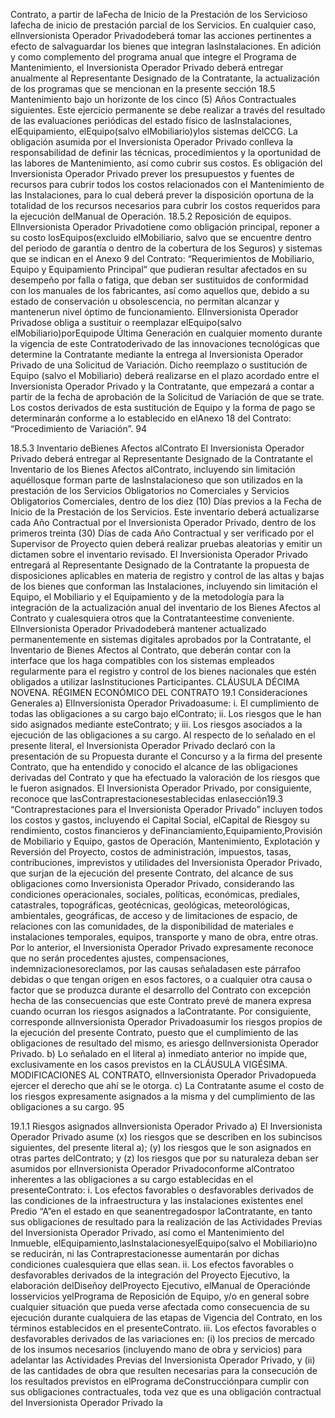 Contrato, a partir de laFecha de Inicio de la Prestación de los Servicioso lafecha de inicio de prestación parcial de los
Servicios.
En cualquier caso, elInversionista Operador Privadodeberá tomar las acciones pertinentes a efecto de salvaguardar los
bienes que integran lasInstalaciones.
En adición y como complemento del programa anual que integre el Programa de Mantenimiento, el Inversionista
Operador Privado deberá entregar anualmente al Representante Designado de la Contratante, la actualización de los
programas que se mencionan en la presente sección 18.5 Mantenimiento bajo un horizonte de los cinco (5) Años
Contractuales siguientes. Este ejercicio permanente se debe realizar a través del resultado de las evaluaciones
periódicas del estado físico de lasInstalaciones, elEquipamiento, elEquipo(salvo elMobiliario)ylos sistemas delCCG.
La obligación asumida por el Inversionista Operador Privado conlleva la responsabilidad de definir las técnicas,
procedimientos y la oportunidad de las labores de Mantenimiento, así como cubrir sus costos.
Es obligación del Inversionista Operador Privado prever los presupuestos y fuentes de recursos para cubrir todos los
costos relacionados con el Mantenimiento de las Instalaciones, para lo cual deberá prever la disposición oportuna de la
totalidad de los recursos necesarios para cubrir los costos requeridos para la ejecución delManual de Operación.
18.5.2 Reposición de equipos.
ElInversionista Operador Privadotiene como obligación principal, reponer a su costo losEquipos(excluido elMobiliario,
salvo que se encuentre dentro del periodo de garantía o dentro de la cobertura de los Seguros) y sistemas que se
indican en el Anexo 9 del Contrato: “Requerimientos de Mobiliario, Equipo y Equipamiento Principal” que
pudieran resultar afectados en su desempeño por falla o fatiga, que deban ser sustituidos de conformidad con los
manuales de los fabricantes, así como aquellos que, debido a su estado de conservación u obsolescencia, no permitan
alcanzar y mantenerun nivel óptimo de funcionamiento.
ElInversionista Operador Privadose obliga a sustituir o reemplazar elEquipo(salvo elMobiliario)porEquipode Última
Generación en cualquier momento durante la vigencia de este Contratoderivado de las innovaciones tecnológicas que
determine la Contratante mediante la entrega al Inversionista Operador Privado de una Solicitud de Variación. Dicho
reemplazo o sustitución de Equipo (salvo el Mobiliario) deberá realizarse en el plazo acordado entre el Inversionista
Operador Privado y la Contratante, que empezará a contar a partir de la fecha de aprobación de la Solicitud de
Variación de que se trate. Los costos derivados de esta sustitución de Equipo y la forma de pago se determinarán
conforme a lo establecido en elAnexo 18 del Contrato: “Procedimiento de Variación”.
94

18.5.3 Inventario deBienes Afectos alContrato
El Inversionista Operador Privado deberá entregar al Representante Designado de la Contratante el Inventario de los
Bienes Afectos alContrato, incluyendo sin limitación aquéllosque forman parte de lasInstalacioneso que son utilizados
en la prestación de los Servicios Obligatorios no Comerciales y Servicios Obligatorios Comerciales, dentro de los diez
(10) Días previos a la Fecha de Inicio de la Prestación de los Servicios. Este inventario deberá actualizarse cada Año
Contractual por el Inversionista Operador Privado, dentro de los primeros treinta (30) Días de cada Año Contractual y
ser verificado por el Supervisor de Proyecto quien deberá realizar pruebas aleatorias y emitir un dictamen sobre el
inventario revisado. El Inversionista Operador Privado entregará al Representante Designado de la Contratante la
propuesta de disposiciones aplicables en materia de registro y control de las altas y bajas de los bienes que conforman
las Instalaciones, incluyendo sin limitación el Equipo, el Mobiliario y el Equipamiento y de la metodología para la
integración de la actualización anual del inventario de los Bienes Afectos al Contrato y cualesquiera otros que la
Contratanteestime conveniente.
ElInversionista Operador Privadodeberá mantener actualizado permanentemente en sistemas digitales aprobados por
la Contratante, el Inventario de Bienes Afectos al Contrato, que deberán contar con la interface que los haga
compatibles con los sistemas empleados regularmente para el registro y control de los bienes nacionales que estén
obligados a utilizar lasInstituciones Participantes.
CLÁUSULA DÉCIMA NOVENA. RÉGIMEN ECONÓMICO DEL CONTRATO
19.1 Consideraciones Generales
a) ElInversionista Operador Privadoasume:
i. El cumplimiento de todas las obligaciones a su cargo bajo elContrato;
ii. Los riesgos que le han sido asignados mediante esteContrato; y
iii. Los riesgos asociados a la ejecución de las obligaciones a su cargo.
Al respecto de lo señalado en el presente literal, el Inversionista Operador Privado declaró con la presentación de su
Propuesta durante el Concurso y a la firma del presente Contrato, que ha entendido y conocido el alcance de las
obligaciones derivadas del Contrato y que ha efectuado la valoración de los riesgos que le fueron asignados. El
Inversionista Operador Privado, por consiguiente, reconoce que lasContraprestacionesestablecidas enlasección19.3
“Contraprestaciones para el Inversionista Operador Privado” incluyen todos los costos y gastos, incluyendo el
Capital Social, elCapital de Riesgoy su rendimiento, costos financieros y deFinanciamiento,Equipamiento,Provisión de
Mobiliario y Equipo, gastos de Operación, Mantenimiento, Explotación y Reversión del Proyecto, costos de
administración, impuestos, tasas, contribuciones, imprevistos y utilidades del Inversionista Operador Privado, que surjan
de la ejecución del presente Contrato, del alcance de sus obligaciones como Inversionista Operador Privado,
considerando las condiciones operacionales, sociales, políticas, económicas, prediales, catastrales, topográficas,
geotécnicas, geológicas, meteorológicas, ambientales, geográficas, de acceso y de limitaciones de espacio, de
relaciones con las comunidades, de la disponibilidad de materiales e instalaciones temporales, equipos, transporte y
mano de obra, entre otras. Por lo anterior, el Inversionista Operador Privado expresamente reconoce que no serán
procedentes ajustes, compensaciones, indemnizacionesoreclamos, por las causas señaladasen este párrafoo debidas
o que tengan origen en esos factores, o a cualquier otra causa o factor que se produzca durante el desarrollo del
Contrato con excepción hecha de las consecuencias que este Contrato prevé de manera expresa cuando ocurran los
riesgos asignados a laContratante.
Por consiguiente, corresponde alInversionista Operador Privadoasumir los riesgos propios de la ejecución del presente
Contrato, puesto que el cumplimiento de las obligaciones de resultado del mismo, es ariesgo delInversionista Operador
Privado.
b) Lo señalado en el literal a) inmediato anterior no impide que, exclusivamente en los casos previstos en la
CLÁUSULA VIGÉSIMA. MODIFICACIONES AL CONTRATO, elInversionista Operador Privadopueda ejercer
el derecho que ahí se le otorga.
c) La Contratante asume el costo de los riesgos expresamente asignados a la misma y del cumplimiento de las
obligaciones a su cargo.
95

19.1.1 Riesgos asignados alInversionista Operador Privado
a) El Inversionista Operador Privado asume (x) los riesgos que se describen en los subincisos siguientes, del
presente literal a); (y) los riesgos que le son asignados en otras partes delContrato; y (z) los riesgos que por su
naturaleza deban ser asumidos por elInversionista Operador Privadoconforme alContratoo inherentes a las
obligaciones a su cargo establecidas en el presenteContrato:
i. Los efectos favorables o desfavorables derivados de las condiciones de la infraestructura y las
instalaciones existentes enel Predio “A”en el estado en que seanentregadospor laContratante, en tanto
sus obligaciones de resultado para la realización de las Actividades Previas del Inversionista Operador
Privado, así como el Mantenimiento del Inmueble, elEquipamiento,lasInstalacionesyelEquipo(salvo el
Mobiliario)no se reducirán, ni las Contraprestacionesse aumentarán por dichas condiciones cualesquiera
que ellas sean.
ii. Los efectos favorables o desfavorables derivados de la integración del Proyecto Ejecutivo, la elaboración
delDiseñoy delProyecto Ejecutivo, elManual de Operaciónde losservicios yelPrograma de Reposición
de Equipo, y/o en general sobre cualquier situación que pueda verse afectada como consecuencia de su
ejecución durante cualquiera de las etapas de Vigencia del Contrato, en los términos establecidos en el
presenteContrato.
iii. Los efectos favorables o desfavorables derivados de las variaciones en: (i) los precios de mercado de los
insumos necesarios (incluyendo mano de obra y servicios) para adelantar las Actividades Previas del
Inversionista Operador Privado, y (ii) de las cantidades de obra que resulten necesarias para la
consecución de los resultados previstos en elPrograma deConstrucciónpara cumplir con sus obligaciones
contractuales, toda vez que es una obligación contractual del Inversionista Operador Privado la
